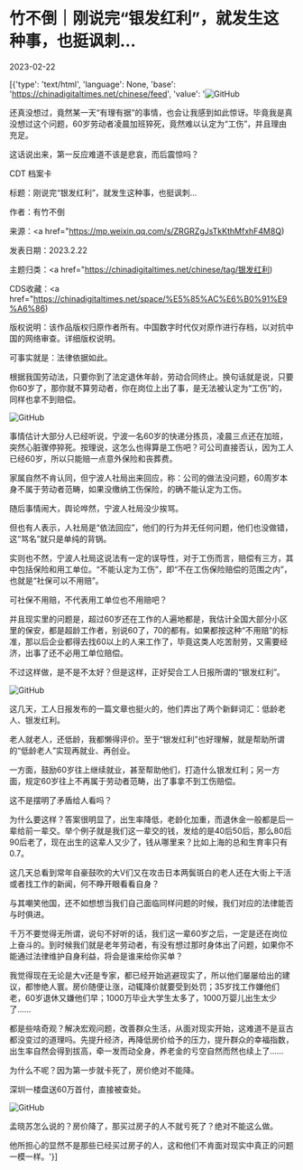 # 竹不倒｜刚说完“银发红利”，就发生这种事，也挺讽刺…

2023-02-22

[{'type': 'text/html', 'language': None, 'base': 'https://chinadigitaltimes.net/chinese/feed', 'value': '![GitHub](https://chinadigitaltimes.net/chinese/files/2023/02/image-1677059525873.png)

还真没想过，竟然某一天“有理有据”的事情，也会让我感到如此惊讶。毕竟我是真没想过这个问题，60岁劳动者凌晨加班猝死，竟然难以认定为“工伤”，并且理由充足。

这话说出来，第一反应难道不该是悲哀，而后震惊吗？



CDT 档案卡

标题：刚说完“银发红利”，就发生这种事，也挺讽刺…

作者：有竹不倒

来源：<a href="https://mp.weixin.qq.com/s/ZRGRZgJsTkKthMfxhF4M8Q)

发表日期：2023.2.22

主题归类：<a href="https://chinadigitaltimes.net/chinese/tag/银发红利)

CDS收藏：<a href="https://chinadigitaltimes.net/space/%E5%85%AC%E6%B0%91%E9%A6%86)

版权说明：该作品版权归原作者所有。中国数字时代仅对原作进行存档，以对抗中国的网络审查。详细版权说明。





可事实就是：法律依据如此。

根据我国劳动法，只要你到了法定退休年龄，劳动合同终止。换句话就是说，只要你60岁了，那你就不算劳动者，你在岗位上出了事，是无法被认定为“工伤”的，同样也拿不到赔偿。

![GitHub](https://chinadigitaltimes.net/chinese/files/2023/02/post-693225-63f5e92805e96.png)

事情估计大部分人已经听说，宁波一名60岁的快递分拣员，凌晨三点还在加班，突然心脏骤停猝死。按理说，这怎么也得算是工伤吧？可公司直接否认，因为工人已经60岁，所以只能赔一点意外保险和丧葬费。

家属自然不肯认同，但宁波人社局出来回应，称：公司的做法没问题，60周岁本身不属于劳动者范畴，如果没缴纳工伤保险，的确不能认定为工伤。

随后事情闹大，舆论哗然，宁波人社局没少挨骂。

但也有人表示，人社局是“依法回应”，他们的行为并无任何问题，他们也没做错，这“骂名”就只是单纯的背锅。

实则也不然，宁波人社局这说法有一定的误导性，对于工伤而言，赔偿有三方，其中包括保险和用工单位。“不能认定为工伤”，即“不在工伤保险赔偿的范围之内”，也就是“社保可以不用赔”。

可社保不用赔，不代表用工单位也不用赔吧？

并且现实里的问题是，超过60岁还在工作的人遍地都是，我估计全国大部分小区里的保安，都是超龄工作者，别说60了，70的都有。如果都按这种“不用赔”的标准，那以后企业都得去找60以上的人来工作了，毕竟这类人吃苦耐劳，又需要经济，出事了还不必用工单位赔偿。

不过这样做，是不是不太好？但是这样，正好契合工人日报所谓的“银发红利”。

![GitHub](https://chinadigitaltimes.net/chinese/files/2023/02/post-693225-63f5e9284f530.png)

这几天，工人日报发布的一篇文章也挺火的，他们弄出了两个新鲜词汇：低龄老人、银发红利。

老人就老人，还低龄，我都懒得评价。至于“银发红利”也好理解，就是帮助所谓的“低龄老人”实现再就业、再创业。

一方面，鼓励60岁往上继续就业，甚至帮助他们，打造什么银发红利；另一方面，规定60岁往上不再属于劳动者范畴，出了事拿不到工伤赔偿。

这不是摆明了矛盾给人看吗？

为什么要这样？答案很明显了，出生率降低，老龄化加重，而退休金一般都是后一辈给前一辈交。举个例子就是我们这一辈交的钱，发给的是40后50后，那么80后90后老了，现在出生的这辈人又少了，钱从哪里来？比如上海的总和生育率只有0.7。

这几天总看到常年自豪鼓吹的大V们又在攻击日本两鬓斑白的老人还在大街上干活或者找工作的新闻，何不睁开眼看看自身？

与其嘲笑他国，还不如想想当我们自己面临同样问题的时候，我们对应的法律能否与时俱进。

千万不要觉得无所谓，说句不好听的话，我们这一辈60岁之后，一定是还在岗位上奋斗的。到时候我们就是老年劳动者，有没有想过那时身体出了问题，如果你不能通过法律维护自身利益，将会是谁来给你买单？

我觉得现在无论是大v还是专家，都已经开始逃避现实了，所以他们屡屡给出的建议，都惨绝人寰。房价随便让涨，动辄降价就要受到处罚；35岁找工作嫌他们老，60岁退休又嫌他们早；1000万毕业大学生太多了，1000万婴儿出生太少了……

都是些啥奇观？解决宏观问题，改善群众生活，从面对现实开始，这难道不是亘古都没变过的道理吗。先提升经济，再降低房价给予的压力，提升群众的幸福指数，出生率自然会得到拔高，牵一发而动全身，养老金的亏空自然而然也续上了……

为什么不呢？因为第一步就卡死了，房价绝对不能降。

深圳一楼盘送60万首付，直接被查处。

![GitHub](https://chinadigitaltimes.net/chinese/files/2023/02/post-693225-63f5e92858b15.png)

孟晓苏怎么说的？房价降了，那买过房子的人不就亏死了？绝对不能这么做。

他所担心的显然不是那些已经买过房子的人，这和他们不肯面对现实中真正的问题一模一样。'}]